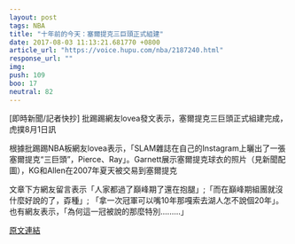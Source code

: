 ```yaml
---
layout: post
tags: NBA
title: "十年前的今天：塞爾提克三巨頭正式組建"
date: 2017-08-03 11:13:21.681770 +0800
article_url: "https://voice.hupu.com/nba/2187240.html"
response_url: ""
img: 
push: 109
boo: 17
neutral: 82
---
```


[即時新聞/記者快抄] 批踢踢網友lovea發文表示，塞爾提克三巨頭正式組建完成，虎撲8月1日訊

根據批踢踢NBA板網友lovea表示，「SLAM雜誌在自己的Instagram上曬出了一張塞爾提克“三巨頭”，Pierce、Ray」。Garnett展示塞爾提克球衣的照片（見新聞配圖），KG和Allen在2007年夏天被交易到塞爾提克

文章下方網友留言表示「人家都過了巔峰期了還在抱腿」;「而在巔峰期組團就沒什麼好說的了，孬種」; 「拿一次冠軍可以嘴10年那嘎索去湖人怎不說個20年」。也有網友表示，「為何這一冠被說的那麼特別.........」

<a href = "https://www.ptt.cc/bbs/NBA/M.1501582516.A.85A.html">原文連結</a>

